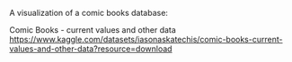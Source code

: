 A visualization of a comic books database:

Comic Books - current values and other data
https://www.kaggle.com/datasets/iasonaskatechis/comic-books-current-values-and-other-data?resource=download
